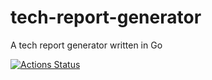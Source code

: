 # tech-report-generator
A tech report generator written in Go

[![Actions Status](https://github.com/li-go/tech-report-generator/workflows/Go/badge.svg)](https://github.com/li-go/tech-report-generator/actions)
